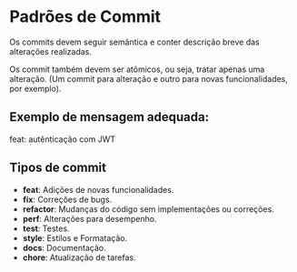 # Padrões de Commit

Os commits devem seguir semântica e conter descrição breve das alterações realizadas.

Os commit também devem ser atômicos, ou seja, tratar apenas uma alteração. (Um commit para alteração e outro para novas funcionalidades, por exemplo).

## Exemplo de mensagem adequada: 

feat: autênticação com JWT

## Tipos de commit

- **feat**: Adições de novas funcionalidades.
- **fix**: Correções de bugs.
- **refactor**: Mudanças do código sem implementações ou correções.
- **perf**: Alterações para desempenho.
- **test**: Testes.
- **style**: Estilos e Formatação.
- **docs**: Documentação.
- **chore**: Atualização de tarefas.